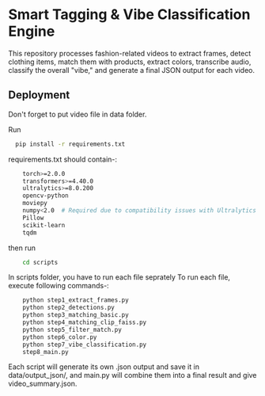 
# Smart Tagging & Vibe Classification Engine

This repository processes fashion-related videos to extract frames, detect clothing items, match them with products, extract colors, transcribe audio, classify the overall "vibe," and generate a final JSON output for each video.

## Deployment

Don't forget to put video file in data folder.

Run

```bash
  pip install -r requirements.txt
```
requirements.txt should contain-:

```bash
    torch>=2.0.0
    transformers>=4.40.0
    ultralytics>=8.0.200
    opencv-python
    moviepy
    numpy<2.0  # Required due to compatibility issues with Ultralytics
    Pillow
    scikit-learn
    tqdm
```

then run 
```bash
    cd scripts
```
In scripts folder, you have to run each file seprately
To run each file, execute following commands-:

```bash
    python step1_extract_frames.py  
    python step2_detections.py 
    python step3_matching_basic.py 
    python step4_matching_clip_faiss.py 
    python step5_filter_match.py  
    python step6_color.py    
    python step7_vibe_classification.py 
    step8_main.py 
```

Each script will generate its own .json output and save it in data/output_json/, and main.py will combine them into a final result and give video_summary.json.